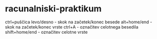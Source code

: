 # racunalniski-praktikum
ctrl+puščica levo/desno - skok na začetek/konec besede
alt+home/end - skok na začetek/konec vrste
ctrl+A - označitev celotnega besedila 
shift+home/end - označitev celotne vrste
